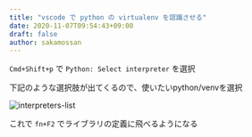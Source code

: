 ```yaml
---
title: "vscode で python の virtualenv を認識させる"
date: 2020-11-07T09:54:43+09:00
draft: false
author: sakamossan
---
```


`Cmd+Shift+p` で `Python: Select interpreter` を選択

下記のような選択肢が出てくるので、使いたいpython/venvを選択

![interpreters-list](https://code.visualstudio.com/assets/docs/python/environments/interpreters-list.png)

これで `fn+F2` でライブラリの定義に飛べるようになる
